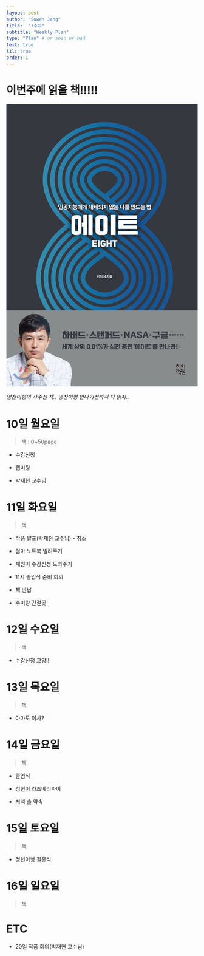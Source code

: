 ```yaml
---
layout: post
author: "Suwan Jang"
title:  "7주차"
subtitle: "Weekly Plan"
type: "Plan" # or soso or bad
text: true
til: true
order: 1
---
```


# 이번주에 읽을 책!!!!!

![에이트](./img/book.jpg)

_영찬이형이 사주신 책.. 영찬이형 만나기전까지 다 읽자.._

# 10일 월요일

> 책 : 0~50page

-   수강신청

-   랩미팅

-   박재현 교수님

# 11일 화요일

> 책

-   작품 발표(박재현 교수님) - 취소

-   엄마 노트북 빌려주기

-   재원이 수강신청 도와주기

-   11시 졸업식 준비 회의

-   책 반납

-   수미랑 간절곶

# 12일 수요일

> 책

-   수강신청 교양!!

# 13일 목요일

> 책

-   아마도 이사?

# 14일 금요일

> 책

-   졸업식

-   정현이 라즈베리파이

-   저녁 술 약속

# 15일 토요일

> 책

-   정현이형 결혼식

# 16일 일요일

> 책

# ETC

-   20일 작품 회의(박재현 교수님)

